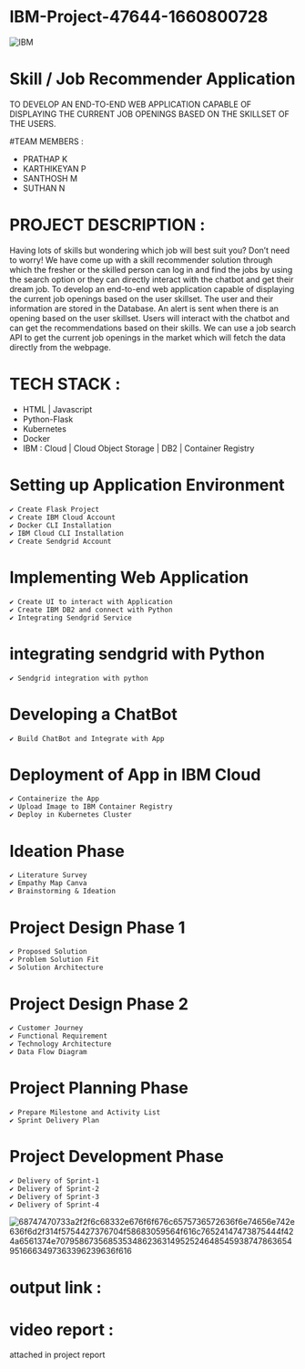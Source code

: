 # IBM-Project-47644-1660800728

![IBM](https://user-images.githubusercontent.com/105588827/203248827-bb69b85c-3ad8-47ae-9fc6-7c2ea1877626.png)


# Skill / Job Recommender Application 

TO DEVELOP AN END-TO-END WEB APPLICATION CAPABLE OF DISPLAYING THE CURRENT JOB OPENINGS BASED ON THE SKILLSET OF THE USERS.

#TEAM MEMBERS :
- PRATHAP K
- KARTHIKEYAN P
- SANTHOSH M
- SUTHAN N


# PROJECT DESCRIPTION :
Having lots of skills but wondering which job will best suit you? Don’t need to worry! We have come up with a skill recommender solution through which the fresher or the skilled person can log in and find the jobs by using the search option or they can directly interact with the chatbot and get their dream job.
To develop an end-to-end web application capable of displaying the current job openings based on the user skillset. The user and their information are stored in the Database. An alert is sent when there is an opening based on the user skillset. Users will interact with the chatbot and can get the recommendations based on their skills. We can use a job search API to get the current job openings in the market which will fetch the data directly from the webpage.

# TECH STACK :
- HTML | Javascript
- Python-Flask
- Kubernetes
- Docker
- IBM : Cloud | Cloud Object Storage | DB2 | Container Registry

# Setting up Application Environment

    ✔️ Create Flask Project
    ✔️ Create IBM Cloud Account
    ✔️ Docker CLI Installation
    ✔️ IBM Cloud CLI Installation
    ✔️ Create Sendgrid Account
    
# Implementing Web Application

    ✔️ Create UI to interact with Application
    ✔️ Create IBM DB2 and connect with Python
    ✔️ Integrating Sendgrid Service
    
# integrating sendgrid with Python

    ✔️ Sendgrid integration with python
    

 # Developing a ChatBot
 
    ✔️ Build ChatBot and Integrate with App
    
# Deployment of App in IBM Cloud

    ✔️ Containerize the App
    ✔️ Upload Image to IBM Container Registry
    ✔️ Deploy in Kubernetes Cluster

# Ideation Phase

    ✔️ Literature Survey
    ✔️ Empathy Map Canva
    ✔️ Brainstorming & Ideation
    
# Project Design Phase 1

    ✔️ Proposed Solution
    ✔️ Problem Solution Fit
    ✔️ Solution Architecture
    
# Project Design Phase 2

    ✔️ Customer Journey
    ✔️ Functional Requirement
    ✔️ Technology Architecture
    ✔️ Data Flow Diagram
 
  
 # Project Planning Phase

    ✔️ Prepare Milestone and Activity List
    ✔️ Sprint Delivery Plan
    
 # Project Development Phase

    ✔️ Delivery of Sprint-1
    ✔️ Delivery of Sprint-2
    ✔️ Delivery of Sprint-3
    ✔️ Delivery of Sprint-4

![68747470733a2f2f6c68332e676f6f676c6575736572636f6e74656e742e636f6d2f314f5754427376704f58683059564f616c76524147473875444f424a6561374e70795867356853534862363149525246485459387478636549516663497363396239636f616](https://user-images.githubusercontent.com/105588827/203245781-82449de1-7cd9-4419-9bd8-b1da08fdf713.png)

# output link :
# video report :
attached in project report
